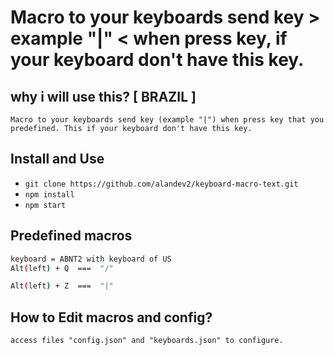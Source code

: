 # Macro to your keyboards send key > example "|" < when press key, if your keyboard don't have this key.

## why i will use this? [ BRAZIL ]

`Macro to your keyboards send key (example "|") when press key that you predefined. This if your keyboard don't have this key.`

## Install and Use

- ``` git clone https://github.com/alandev2/keyboard-macro-text.git ```
- ``` npm install ```
- ``` npm start ```

## Predefined macros

``` bash
keyboard = ABNT2 with keyboard of US
Alt(left) + Q  ===  "/"

Alt(left) + Z  ===  "|"
```

## How to Edit macros and config?

`access files "config.json" and "keyboards.json" to configure.`